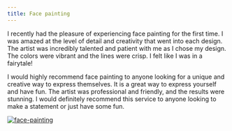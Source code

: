```yaml
---
title: Face painting
---
```


I recently had the pleasure of experiencing face painting for the first time. I was amazed at the level of detail and creativity that went into each design. The artist was incredibly talented and patient with me as I chose my design. The colors were vibrant and the lines were crisp. I felt like I was in a fairytale! 

I would highly recommend face painting to anyone looking for a unique and creative way to express themselves. It is a great way to express yourself and have fun. The artist was professional and friendly, and the results were stunning. I would definitely recommend this service to anyone looking to make a statement or just have some fun.

[![face-painting](<https://dabuttonfactory.com/button.png?t=CHECK+SERVICE&f=Noto+Sans-Bold&ts=26&tc=fff&hp=45&vp=20&c=11&bgt=unicolored&bgc=4bd42f>)](<https://londonexpertfinder.com/link>)